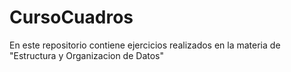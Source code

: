 # CursoCuadros
En este repositorio contiene ejercicios realizados en la materia de "Estructura y Organizacion de Datos"
